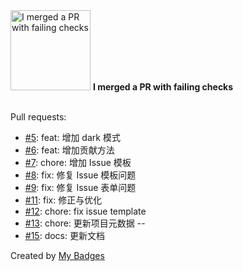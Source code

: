 <img src="https://my-badges.github.io/my-badges/this-is-fine.png" alt="I merged a PR with failing checks" title="I merged a PR with failing checks" width="128">
<strong>I merged a PR with failing checks</strong>
<br><br>

Pull requests:

- <a href="https://github.com/SEU-SiliCOM/purchase_guide/pull/5">#5</a>: feat: 增加 dark 模式
- <a href="https://github.com/SEU-SiliCOM/purchase_guide/pull/6">#6</a>: feat: 增加贡献方法
- <a href="https://github.com/SEU-SiliCOM/purchase_guide/pull/7">#7</a>: chore: 增加 Issue 模板
- <a href="https://github.com/SEU-SiliCOM/purchase_guide/pull/8">#8</a>: fix: 修复 Issue 模板问题
- <a href="https://github.com/SEU-SiliCOM/purchase_guide/pull/9">#9</a>: fix: 修复 Issue 表单问题
- <a href="https://github.com/SEU-SiliCOM/purchase_guide/pull/11">#11</a>: fix: 修正与优化
- <a href="https://github.com/SEU-SiliCOM/purchase_guide/pull/12">#12</a>: chore: fix issue template
- <a href="https://github.com/SEU-SiliCOM/purchase_guide/pull/13">#13</a>: chore: 更新项目元数据 --
- <a href="https://github.com/SEU-SiliCOM/purchase_guide/pull/15">#15</a>: docs: 更新文档


Created by <a href="https://github.com/my-badges/my-badges">My Badges</a>
